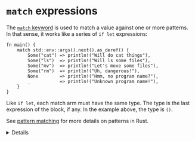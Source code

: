 # `match` expressions

The [`match` keyword](https://doc.rust-lang.org/reference/expressions/match-expr.html)
is used to match a value against one or more patterns. In that sense, it works
like a series of `if let` expressions:

```rust,editable
fn main() {
    match std::env::args().next().as_deref() {
        Some("cat") => println!("Will do cat things"),
        Some("ls")  => println!("Will ls some files"),
        Some("mv")  => println!("Let's move some files"),
        Some("rm")  => println!("Uh, dangerous!"),
        None        => println!("Hmm, no program name?"),
        _           => println!("Unknown program name!"),
    }
}
```

Like `if let`, each match arm must have the same type. The type is the last
expression of the block, if any. In the example above, the type is `()`.

See [pattern matching](../pattern-matching.md) for more details on patterns in
Rust.

<details>

* Save the match expression to a variable and print it out.
* Remove `.as_deref()` and explain the error.
    * `std::env::args().next()` returns an `Option<String>`, but we cannot match against `String`.
    * `as_deref()` transforms an `Option<T>` to `Option<&T::Target>`. In our case, this turns `Option<String>` into `Option<&str>`.
    * We can now use pattern matching to match against the `&str` inside `Option`.
</details>
